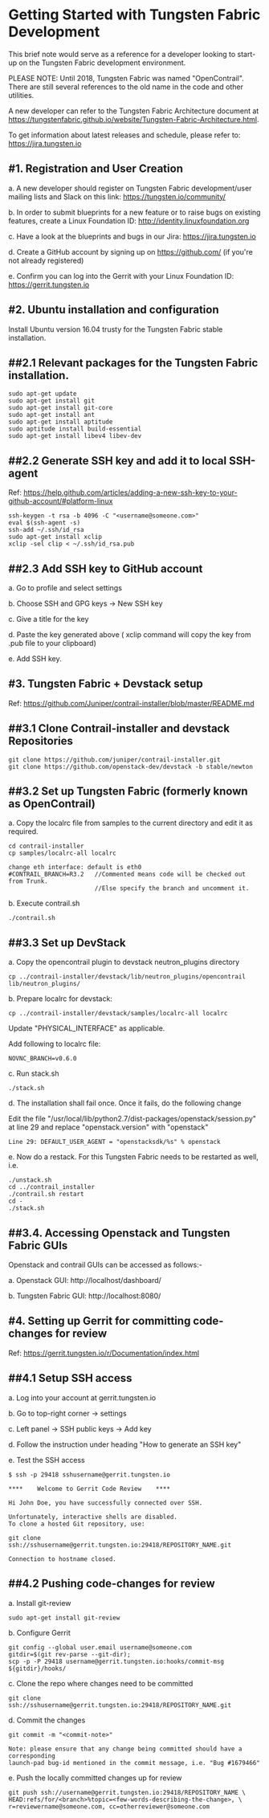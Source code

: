 Getting Started with Tungsten Fabric Development
==================================
This brief note would serve as a reference for a developer looking to start-up
on the Tungsten Fabric development environment.

PLEASE NOTE: Until 2018, Tungsten Fabric was named "OpenContrail". There are still several references to the old name in the code and other utilities.

A new developer can refer to the Tungsten Fabric Architecture document at
https://tungstenfabric.github.io/website/Tungsten-Fabric-Architecture.html.

To get information about latest releases and schedule, please refer to:
https://jira.tungsten.io

#1. Registration and User Creation
----------------------------------
a. A new developer should register on Tungsten Fabric development/user mailing lists and Slack on this link: https://tungsten.io/community/

b. In order to submit blueprints for a new feature or to raise bugs on existing features, create a Linux Foundation ID: http://identity.linuxfoundation.org

c. Have a look at the blueprints and bugs in our Jira: https://jira.tungsten.io

d. Create a GitHub account by signing up on https://github.com/ (if you're not already registered)

e. Confirm you can log into the Gerrit with your Linux Foundation ID: https://gerrit.tungsten.io

#2. Ubuntu installation and configuration
-------------------
Install Ubuntu version 16.04 trusty for the Tungsten Fabric stable installation.

##2.1 Relevant packages for the Tungsten Fabric installation.
-------------------
    sudo apt-get update
    sudo apt-get install git
    sudo apt-get install git-core
    sudo apt-get install ant
    sudo apt-get install aptitude
    sudo aptitude install build-essential
    sudo apt-get install libev4 libev-dev

##2.2 Generate SSH key and add it to local SSH-agent
-------------------
Ref: https://help.github.com/articles/adding-a-new-ssh-key-to-your-github-account/#platform-linux

    ssh-keygen -t rsa -b 4096 -C "<username@someone.com>"
    eval $(ssh-agent -s)
    ssh-add ~/.ssh/id_rsa
    sudo apt-get install xclip
    xclip -sel clip < ~/.ssh/id_rsa.pub

##2.3 Add SSH key to GitHub account
-------------------
a. Go to profile and select settings

b. Choose SSH and GPG keys -> New SSH key

c. Give a title for the key

d. Paste the key generated above ( xclip command will copy the key from .pub file to your clipboard)

e. Add SSH key.


#3. Tungsten Fabric + Devstack setup
------------------------------------
Ref: https://github.com/Juniper/contrail-installer/blob/master/README.md

##3.1 Clone Contrail-installer and devstack Repositories
--------------------------------------------------------

    git clone https://github.com/juniper/contrail-installer.git
    git clone https://github.com/openstack-dev/devstack -b stable/newton

##3.2 Set up Tungsten Fabric (formerly known as OpenContrail)
-------------------------------------------------------------
a. Copy the localrc file from samples to the current directory and edit it as required.

    cd contrail-installer
    cp samples/localrc-all localrc

    change eth interface: default is eth0
    #CONTRAIL_BRANCH=R3.2   //Commented means code will be checked out from Trunk.
                            //Else specify the branch and uncomment it.

b. Execute contrail.sh

    ./contrail.sh

##3.3 Set up DevStack
---------------------
a. Copy the opencontrail plugin to devstack neutron_plugins directory

    cp ../contrail-installer/devstack/lib/neutron_plugins/opencontrail lib/neutron_plugins/

b. Prepare localrc for devstack:

    cp ../contrail-installer/devstack/samples/localrc-all localrc

   Update "PHYSICAL_INTERFACE" as applicable.

   Add following to localrc file:

    NOVNC_BRANCH=v0.6.0

c. Run stack.sh

    ./stack.sh

d. The installation shall fail once. Once it fails, do the following change

   Edit the file "/usr/local/lib/python2.7/dist-packages/openstack/session.py" at line 29
   and replace "openstack.version" with "openstack"

    Line 29: DEFAULT_USER_AGENT = "openstacksdk/%s" % openstack

e. Now do a restack. For this Tungsten Fabric needs to be restarted as well, i.e.

    ./unstack.sh
    cd ../contrail_installer
    ./contrail.sh restart
    cd -
    ./stack.sh

##3.4. Accessing Openstack and Tungsten Fabric GUIs
---------------------------------------------------
Openstack and contrail GUIs can be accessed as follows:-

a. Openstack GUI: http://localhost/dashboard/

b. Tungsten Fabric GUI: http://localhost:8080/


#4. Setting up Gerrit for committing code-changes for review
------------------------------------------------------------

Ref: https://gerrit.tungsten.io/r/Documentation/index.html

##4.1 Setup SSH access
-------------------
a. Log into your account at gerrit.tungsten.io

b. Go to top-right corner -> settings

c. Left panel -> SSH public keys -> Add key

d. Follow the instruction under heading "How to generate an SSH key"

e. Test the SSH access

    $ ssh -p 29418 sshusername@gerrit.tungsten.io

    ****    Welcome to Gerrit Code Review    ****

    Hi John Doe, you have successfully connected over SSH.

    Unfortunately, interactive shells are disabled.
    To clone a hosted Git repository, use:

    git clone ssh://sshusername@gerrit.tungsten.io:29418/REPOSITORY_NAME.git

    Connection to hostname closed.

##4.2 Pushing code-changes for review
-------------------------------------
a. Install git-review

    sudo apt-get install git-review

b. Configure Gerrit

    git config --global user.email username@someone.com
    gitdir=$(git rev-parse --git-dir);
    scp -p -P 29418 username@gerrit.tungsten.io:hooks/commit-msg ${gitdir}/hooks/

c. Clone the repo where changes need to be committed

    git clone ssh://sshusername@gerrit.tungsten.io:29418/REPOSITORY_NAME.git

d. Commit the changes

    git commit -m "<commit-note>"

    Note: please ensure that any change being committed should have a corresponding
    launch-pad bug-id mentioned in the commit message, i.e. "Bug #1679466"

e. Push the locally committed changes up for review

    git push ssh://username@gerrit.tungsten.io:29418/REPOSITORY_NAME \
    HEAD:refs/for/<branch>%topic=<few-words-describing-the-change>, \
    r=reviewername@someone.com, cc=otherreviewer@someone.com

